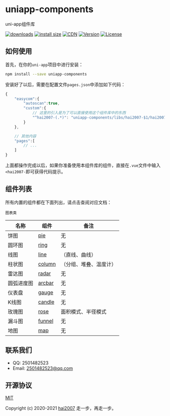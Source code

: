 # uniapp-components
uni-app组件库

<p>
  <a href="https://hai2007.gitee.io/npm-downloads?interval=7&packages=uniapp-components"><img src="https://img.shields.io/npm/dm/uniapp-components.svg" alt="downloads"></a>
  <a href="https://packagephobia.now.sh/result?p=uniapp-components"><img src="https://packagephobia.now.sh/badge?p=uniapp-components" alt="install size"></a>
  <a href="https://www.jsdelivr.com/package/npm/uniapp-components"><img src="https://data.jsdelivr.com/v1/package/npm/uniapp-components/badge" alt="CDN"></a>
  <a href="https://www.npmjs.com/package/uniapp-components"><img src="https://img.shields.io/npm/v/uniapp-components.svg" alt="Version"></a>
  <a href="https://github.com/hai2007/uniapp-components/blob/master/LICENSE"><img src="https://img.shields.io/npm/l/uniapp-components.svg" alt="License"></a>
</p>

## 如何使用

首先，在你的```uni-app```项目中进行安装：

```bash
npm install --save uniapp-components
```

安装好了以后，需要在配置文件```pages.json```中添加如下代码：

```js
{
    "easycom":{
		"autoscan":true,
		"custom":{
			// 这里的引入是为了可以直接使用这个组件库中的东西
			"^hai2007-(.*)": "uniapp-components/libs/hai2007-$1/hai2007-$1.vue"
		}
    },

    // 其他内容
    "pages":[
        // ...
    ]
}
```

上面都操作完成以后，如果你准备使用本组件库的组件，直接在```.vue```文件中输入```<hai2007-```即可获得代码提示。

## 组件列表

所有内置的组件都在下面列出，请点击查阅对应文档：

```图表类```

|  名称   |  组件  |  备注  |
|  ----  |  ----  |  ----  |
|  饼图  |  [pie](./docs/pie.md)  |  无  |
|  圆环图  |  [ring](./docs/ring.md)  |  无  |
|  线图  |  [line](./docs/line.md)  | （直线、曲线）  |
|  柱状图  |  [column](./docs/column.md)  | （分组、堆叠、温度计）  |
|  雷达图  |  [radar](./docs/radar.md)  |  无  |
|  圆弧进度图  |  [arcbar](./docs/arcbar.md)  |  无  |
|  仪表盘  |  [gauge](./docs/gauge.md)  |  无  |
|  K线图  |  [candle](./docs/candle.md)  |  无  |
|  玫瑰图  |  [rose](./docs/rose.md)  |  面积模式、半径模式  |
|  漏斗图  |  [funnel](./docs/funnel.md)  |  无  |
|  地图  |  [map](./docs/map.md)  |  无  |

## 联系我们

- QQ: 2501482523
- Email: 2501482523@qq.com

开源协议
---------------------------------------
[MIT](https://github.com/hai2007/uniapp-components/blob/master/LICENSE)

Copyright (c) 2020-2021 [hai2007](https://hai2007.gitee.io/sweethome/) 走一步，再走一步。
